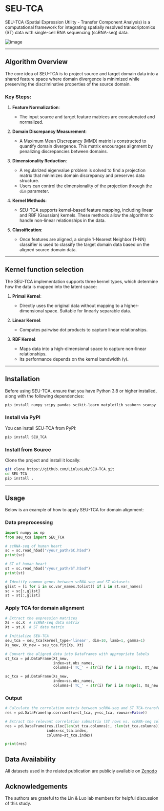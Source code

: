# SEU-TCA

SEU-TCA (Spatial Expression Utility - Transfer Component Analysis) is a computational framework for integrating spatially resolved transcriptomics (ST) data with single-cell RNA sequencing (scRNA-seq) data.

![image](https://github.com/user-attachments/assets/1b73e063-a427-461c-9f55-d8d6fc7bc99e)

---

## Algorithm Overview

The core idea of SEU-TCA is to project source and target domain data into a shared feature space where domain divergence is minimized while preserving the discriminative properties of the source domain.

### Key Steps:

1. **Feature Normalization**: 
   - The input source and target feature matrices are concatenated and normalized.

2. **Domain Discrepancy Measurement**: 
   - A Maximum Mean Discrepancy (MMD) matrix is constructed to quantify domain divergence. This matrix encourages alignment by penalizing discrepancies between domains.

3. **Dimensionality Reduction**:
   - A regularized eigenvalue problem is solved to find a projection matrix that minimizes domain discrepancy and preserves data structure.
   - Users can control the dimensionality of the projection through the `dim` parameter.

4. **Kernel Methods**:
   - SEU-TCA supports kernel-based feature mapping, including linear and RBF (Gaussian) kernels. These methods allow the algorithm to handle non-linear relationships in the data.

5. **Classification**:
   - Once features are aligned, a simple 1-Nearest Neighbor (1-NN) classifier is used to classify the target domain data based on the aligned source domain data.

---



## Kernel function selection

The SEU-TCA implementation supports three kernel types, which determine how the data is mapped into the latent space:

1. **Primal Kernel**: 
   - Directly uses the original data without mapping to a higher-dimensional space. Suitable for linearly separable data.
    
2. **Linear Kernel**: 
   - Computes pairwise dot products to capture linear relationships.
  
1. **RBF Kernel**: 
   - Maps data into a high-dimensional space to capture non-linear relationships.
   - Its performance depends on the kernel bandwidth (γ).

---



## Installation

Before using SEU-TCA, ensure that you have Python 3.8 or higher installed, along with the following dependencies:

```bash
pip install numpy scipy pandas scikit-learn matplotlib seaborn scanpy
```

### Install via PyPI
You can install SEU-TCA from PyPI:

```bash
pip install SEU_TCA
```

### Install from Source
Clone the project and install it locally:

```bash
git clone https://github.com/LinluoLab/SEU-TCA.git
cd SEU-TCA
pip install .
```

---

## Usage
Below is an example of how to apply SEU-TCA for domain alignment:
### Data preprocessing
```python
import numpy as np
from seu_tca import SEU_TCA

# scRNA-seq of human heart
sc = sc.read_h5ad("/your_path/SC.h5ad") 
print(sc)

# ST of human heart
st = sc.read_h5ad("/your_path/ST.h5ad") 
print(st)

# Identify common genes between scRNA-seq and ST datasets
glist = [i for i in sc.var_names.tolist() if i in st.var_names]
sc = sc[:,glist]
st = st[:,glist]
```
### Apply TCA for domain alignment
```python
# Extract the expression matrices
Xs = sc.X  # scRNA-seq data matrix
Xt = st.X  # ST data matrix

# Initialize SEU-TCA
seu_tca = seu_tca(kernel_type='linear', dim=10, lamb=1, gamma=1)
Xs_new, Xt_new = seu_tca.fit(Xs, Xt)

# Convert the aligned data into DataFrames with appropriate labels
st_tca = pd.DataFrame(Xt_new, 
                      index=st.obs_names, 
                      columns=['TC_' + str(i) for i in range(1, Xt_new.shape[1] + 1)])

sc_tca = pd.DataFrame(Xs_new, 
                      index=sc.obs_names, 
                      columns=['TC_' + str(i) for i in range(1, Xs_new.shape[1] + 1)])
```
### Output
```python
# Calculate the correlation matrix between scRNA-seq and ST TCA-transformed components
res = pd.DataFrame(np.corrcoef(x=st_tca, y=sc_tca, rowvar=False))

# Extract the relevant correlation submatrix (ST rows vs. scRNA-seq columns)
res = pd.DataFrame(res.iloc[len(st_tca.columns):, :len(st_tca.columns)], 
                   index=sc_tca.index, 
                   columns=st_tca.index)

print(res)
```
## Data Availability
All datasets used in the related publication are publicly available on [Zenodo](https://zenodo.org/records/14616561)

## Acknowledgements
The authors are grateful to the Lin & Luo lab members for helpful discussion of this study. 
